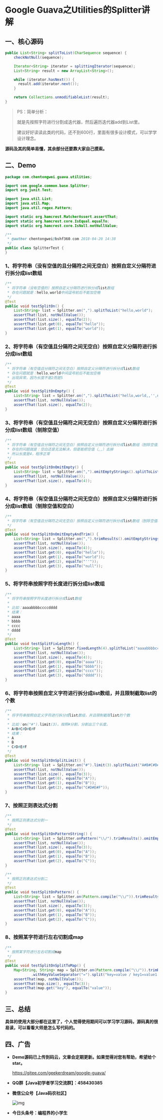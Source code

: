 # Google Guava之Utilities的Splitter讲解

## 一、核心源码

```java
public List<String> splitToList(CharSequence sequence) {
	checkNotNull(sequence);

	Iterator<String> iterator = splittingIterator(sequence);
	List<String> result = new ArrayList<String>();

	while (iterator.hasNext()) {
	  result.add(iterator.next());
	}

	return Collections.unmodifiableList(result);
}
```

> PS：简单分析：
>
> 就是先按照字符进行分割成迭代器，然后遍历迭代器add到List里。
>
> 建议好好读读此类的代码，还不到600行，里面有很多设计模式，可以学学设计理念。

**源码及其的简单易懂，其余部分还要靠大家自己摸索。**

## 二、Demo

``` java
package com.chentongwei.guava.utilities;

import com.google.common.base.Splitter;
import org.junit.Test;

import java.util.List;
import java.util.Map;
import java.util.regex.Pattern;

import static org.hamcrest.MatcherAssert.assertThat;
import static org.hamcrest.core.IsEqual.equalTo;
import static org.hamcrest.core.IsNull.notNullValue;

/**
 * @author chentongwei@bshf360.com 2018-04-20 14:38
 */
public class SplitterTest {
}

```

### 1、将字符串（没有空值的且分隔符之间无空白）按照自定义分隔符进行拆分成list数组

```JAVA
/**
 * 将字符串（没有空值的）按照自定义分隔符进行拆分成list数组
 * 存在问题就是：hello,world中间逗号前后不能加空格
 */
@Test
public void testSplitOn() {
    List<String> list = Splitter.on(",").splitToList("hello,world");
    assertThat(list, notNullValue());
    assertThat(list.size(), equalTo(2));
    assertThat(list.get(0), equalTo("hello"));
    assertThat(list.get(1), equalTo("world"));
}
```

### 2、将字符串（有空值且分隔符之间无空白）按照自定义分隔符进行拆分成list数组

```java
/**
 * 将字符串（有空值且分隔符之间无空白）按照自定义分隔符进行拆分成list数组
 * 存在问题就是：hello,world中间逗号前后不能加空格
 * 出现异常，因为长度不是2而是5
 */
@Test
public void testSplitOnEmpty() {
    List<String> list = Splitter.on(",").splitToList("hello,world,,'',null");
    assertThat(list, notNullValue());
    assertThat(list.size(), equalTo(2));
}
```

### 3、将字符串（有空值且分隔符之间无空白）按照自定义分隔符进行拆分成list数组（刨除空值）

```java
/**
 * 将字符串（有空值且分隔符之间无空白）按照自定义分隔符进行拆分成list数组（刨除空值）
 * 存在的问题就是：空白还是无法解决，但是能把空值（,,）去掉
 * 所以长度是4，程序正常
 */
@Test
public void testSplitOnOmitEmpty() {
    List<String> list = Splitter.on(",").omitEmptyStrings().splitToList("hello,world,,'',null");
    assertThat(list, notNullValue());
    assertThat(list.size(), equalTo(4));
}
```

### 4、将字符串（有空值且分隔符之间无空白）按照自定义分隔符进行拆分成list数组（刨除空值和空白）

```Java
/**
 * 将字符串（有空值且分隔符之间无空白）按照自定义分隔符进行拆分成list数组（刨除空值和空白）
 */
@Test
public void testSplitOnOmitEmptyAndTrim() {
    List<String> list = Splitter.on(",").trimResults().omitEmptyStrings().splitToList("hello, world, ,'', null");
    assertThat(list, notNullValue());
    assertThat(list.size(), equalTo(4));
    assertThat(list.get(0), equalTo("hello"));
    assertThat(list.get(1), equalTo("world"));
    assertThat(list.get(2), equalTo("''"));
    assertThat(list.get(3), equalTo("null"));
}	
```

### 5、将字符串按照字符长度进行拆分成list数组

```java
/**
 * 将字符串按照字符长度进行拆分成list数组
 *
 * 比如：aaaabbbbccccdddd
 * 结果：
 * aaaa
 * bbbb
 * cccc
 * dddd
 */
@Test
public void testSplitFixLength() {
    List<String> list = Splitter.fixedLength(4).splitToList("aaaabbbbccccdddd");
    assertThat(list, notNullValue());
    assertThat(list.size(), equalTo(4));
    assertThat(list.get(0), equalTo("aaaa"));
    assertThat(list.get(1), equalTo("bbbb"));
    assertThat(list.get(2), equalTo("cccc"));
    assertThat(list.get(3), equalTo("dddd"));
}
```

### 6、将字符串按照自定义字符进行拆分成list数组，并且限制截取list的个数

``` JAVA
/**
 * 将字符串按照自定义字符进行拆分成list数组，并且限制截取list的个数
 *
 * 比如：on("#").limit(3)。按照#分割，分割出三个长度。
 * A#B#C#D#E#F
 * 结果：
 * A
 * B
 * C#D#E#F
 */
@Test
public void testSplitOnSplitLimit() {
    List<String> list = Splitter.on("#").limit(3).splitToList("A#B#C#D#E#F");
    assertThat(list, notNullValue());
    assertThat(list.size(), equalTo(3));
    assertThat(list.get(0), equalTo("A"));
    assertThat(list.get(1), equalTo("B"));
    assertThat(list.get(2), equalTo("C#D#E#F"));
}
```

### 7、按照正则表达式分割

```java
/**
 * 按照正则表达式分割一
 */
@Test
public void testSplitOnPatternString() {
    List<String> list = Splitter.onPattern("\\/").trimResults().omitEmptyStrings().splitToList("A / B / C / / ///");
    assertThat(list, notNullValue());
    assertThat(list.size(), equalTo(3));
    assertThat(list.get(0), equalTo("A"));
    assertThat(list.get(1), equalTo("B"));
    assertThat(list.get(2), equalTo("C"));
}

/**
 * 按照正则表达式分割二
 */
@Test
public void testSplitOnPattern() {
    List<String> list = Splitter.on(Pattern.compile("\\/")).trimResults().omitEmptyStrings().splitToList("A / B / C / / ///");
    assertThat(list, notNullValue());
    assertThat(list.size(), equalTo(3));
    assertThat(list.get(0), equalTo("A"));
    assertThat(list.get(1), equalTo("B"));
    assertThat(list.get(2), equalTo("C"));
}
```

### 8、按照某字符进行左右切割成map

```java
/**
 * 按照某字符进行左右切割成map
 */
@Test
public void testSplitOnSplitToMap() {
    Map<String, String> map = Splitter.on(Pattern.compile("\\/")).trimResults().omitEmptyStrings()
            .withKeyValueSeparator("=").split("key=value / key1=value1 / key2=valu2 / / ///");
    assertThat(map, notNullValue());
    assertThat(map.size(), equalTo(3));
    assertThat(map.get("key"), equalTo("value"));
}
```

## 三、总结

**具体的使用大部分都在这里了，个人觉得使用期间可以学习学习源码，源码真的很易读，可以看看大师是怎么写代码的。**

## 四、广告

- **Demo源码已上传到码云，文章会定期更新。如果觉得对您有帮助，希望给个star。**

  https://gitee.com/geekerdream/google-guava/

- **QQ群【Java初学者学习交流群】：458430385**

- **微信公众号【Java码农社区】**

  ![img](https://upload-images.jianshu.io/upload_images/4582242-ca4a357ae859b1aa.jpg?imageMogr2/auto-orient/strip%7CimageView2/2/w/258)

- **今日头条号：编程界的小学生**